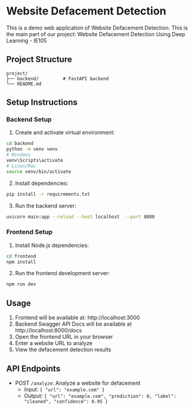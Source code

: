 # Website Defacement Detection

This is a demo web application of Website Defacement Detection. This is the main part of our project: Website Defacement Detection Using Deep Learning - IE105 
## Project Structure
```
project/
├── backend/         # FastAPI backend        
└── README.md
```

## Setup Instructions

### Backend Setup
1. Create and activate virtual environment:
```bash
cd backend
python -m venv venv
# Windows
venv\Scripts\activate
# Linux/Mac
source venv/bin/activate
```

2. Install dependencies:
```bash
pip install -r requirements.txt
```

3. Run the backend server:
```bash
uvicorn main:app --reload --host localhost  --port 8080
```

### Frontend Setup
1. Install Node.js dependencies:
```bash
cd frontend
npm install
```

2. Run the frontend development server:
```bash
npm run dev
```

## Usage
1. Frontend will be available at: http://localhost:3000
2. Backend Swagger API Docs will be available at http://localhost:8000/docs
3. Open the frontend URL in your browser
4. Enter a website URL to analyze
5. View the defacement detection results

## API Endpoints
- POST `/analyze`: Analyze a website for defacement
  - Input: `{ "url": "example.com" }`
  - Output: `{ "url": "example.com", "prediction": 0, "label": "cleaned", "confidence": 0.95 }` 
